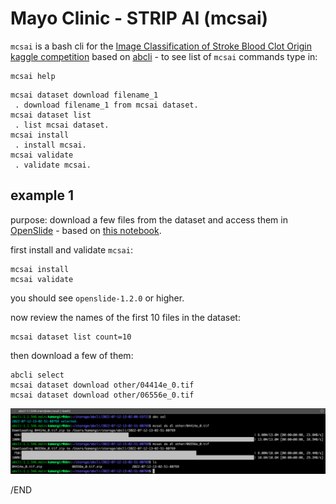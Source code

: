 # Mayo Clinic - STRIP AI (mcsai)

`mcsai` is a bash cli for the [Image Classification of Stroke Blood Clot Origin kaggle competition](https://www.kaggle.com/competitions/mayo-clinic-strip-ai/overview) based on [abcli](https://github.com/kamangir/awesome-bash-cli) - to see list of `mcsai` commands type in:

```
mcsai help
```
```
mcsai dataset download filename_1
 . download filename_1 from mcsai dataset.
mcsai dataset list
 . list mcsai dataset.
mcsai install
 . install mcsai.
mcsai validate
 . validate mcsai.
```

## example 1

purpose: download a few files from the dataset and access them in [OpenSlide](https://openslide.org/api/python/) - based on [this notebook](https://www.kaggle.com/code/naotous/openslide-how-to-open-whole-slide-images?scriptVersionId=100210828).

first install and validate `mcsai`:

```
mcsai install
mcsai validate
```

you should see `openslide-1.2.0` or higher.

now review the names of the first 10 files in the dataset:

```
mcsai dataset list count=10
```

then download a few of them:

```
abcli select
mcsai dataset download other/04414e_0.tif
mcsai dataset download other/06556e_0.tif
```

![image](abcli/assets/example1.png)

/END